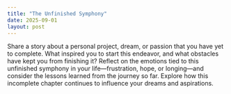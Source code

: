 ```yaml
---
title: "The Unfinished Symphony"
date: 2025-09-01
layout: post
---
```


Share a story about a personal project, dream, or passion that you have yet to complete. What inspired you to start this endeavor, and what obstacles have kept you from finishing it? Reflect on the emotions tied to this unfinished symphony in your life—frustration, hope, or longing—and consider the lessons learned from the journey so far. Explore how this incomplete chapter continues to influence your dreams and aspirations.

